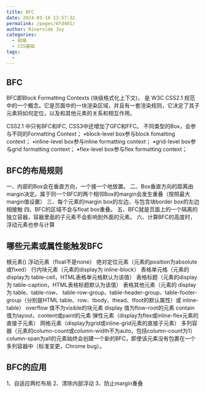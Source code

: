 ```yaml
---
title: BFC
date: 2024-03-18 13:57:32
permalink: /pages/6fd401/
author: Riverside Joy
categories:
  - 前端
  - CSS基础
tags:
  - 
---
```

## BFC

BFC即Block Formatting Contexts (块级格式化上下文)， 是 W3C CSS2.1 规范中的一个概念。它是页面中的一块渲染区域，并且有一套渲染规则，它决定了其子元素将如何定位，以及和其他元素的关系和相互作用。

CSS2.1 中只有BFC和IFC, CSS3中还增加了GFC和FFC。
不同类型的Box，会参与不同的Formatting Context；
•block-level box参与block fomatting context；
•inline-level box参与inline formatting context；
•grid-level box参与grid formatting context；
•flex-level box参与flex formatting context；

## BFC的布局规则

一、内部的Box会在垂直方向，一个接一个地放置。
二、Box垂直方向的距离由margin决定。属于同一个BFC的两个相邻Box的margin会发生重叠（按照最大margin值设置）
三、每个元素的margin box的左边，与包含块border box的左边相接触
四、BFC的区域不会与float box重叠。
五、BFC就是页面上的一个隔离的独立容器，容器里面的子元素不会影响到外面的元素。
六、计算BFC的高度时，浮动元素也参与计算

## 哪些元素或属性能触发BFC

根元素(<html>)
浮动元素（float不是none）
绝对定位元素（元素的position为absolute或fixed）
行内块元素（元素的display为 inline-block）
表格单元格（元素的display为 table-cell，HTML表格单元格默认为该值）
表格标题（元素的display 为 table-caption，HTML表格标题默认为该值）
表格其他元素（元素的 display为 table、table-row、 table-row-group、table-header-group、table-footer-group（分别是HTML table、row、tbody、thead、tfoot的默认属性）或 inline-table）
overflow 值不为visible的块元素
display 值为flow-root的元素
contain 值为layout、content或paint的元素
弹性元素（display为flex或inline-flex元素的直接子元素）
网格元素（display为grid或inline-grid元素的直接子元素）
多列容器（元素的column-count或column-width不为auto，包括column-count为1）
column-span为all的元素始终会创建一个新的BFC，即使该元素没有包裹在一个多列容器中（标准变更，Chrome bug）。

## BFC的应用

1、自适应两栏布局
2、清除内部浮动
3、防止margin重叠
